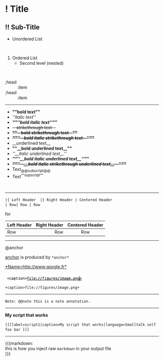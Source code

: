 

# \! Title


## \!\! Sub\-Title



-  Unordered List

&nbsp;

1.  Ordered List
    -  Second level \(nested\)


&nbsp;
<dl><dt>;head
</dt><dd>:item</dd><dt>;head
</dt><dd>:item</dd></dl>


---



-  **""bold text""**
-  *''italic text''*
-  ***""''bold italic text''""***
-  ~~<del>\-\-strikethrough text\-\-</del>~~
-  **~~<del>""\-\-bold strikethrough text\-\-""</del>~~**
-  ***~~<del>""''\-\-bold italic strikethrough text\-\-''""</del>~~***
-  \_\_underlined text\_\_
-  **""\_\_bold underlined text\_\_""**
-  *''\_\_italic underlined text\_\_''*
-  ***""''\_\_bold italic underlined text\_\_''""***
-  ***~~<del>""''\-\-\_\_bold italic strikethrough underlined text\_\_\-\-''""</del>~~***
-  Text<sub>@@subscript@@</sub>
-  Text<sup>^^supscript^^</sup>

&nbsp;


---



```
|{ Left Header 	|} Right Header | Centered Header
| Row| Row | Row
```


for 

|  Left Header  |  Right Header  |  Centered Header
| :-| -:| :-:
|  Row  |  Row  |  Row




---

@anchor<a name="anchor"></a>

[anchor](#anchor) is produced by `*anchor*`

[\*Name>http://www\.google\.fr\*](http://www.google.com)

<a name=""></a>![](figures/image.png "caption") `+caption>file://figures/image.png+`


---




    Note: @@note this is a note annotation.




---


<a name="script1"></a>**My script that works**

```smalltalk
[[[label=script1|caption=My script that works|language=Smalltalk self foo bar ]]]
```




---





{{{markdown:<br>
this is how you inject raw `markdown` in your output file
<br>\}\}\}


